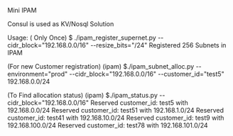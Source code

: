 Mini IPAM

Consul is used as KV/Nosql Solution


Usage:
( Only Once)
$ ./ipam_register_supernet.py --cidr_block="192.168.0.0/16" --resize_bits="/24"
Registered 256 Subnets  in IPAM


(For new Customer registration)
(ipam) $./ipam_subnet_alloc.py --environment="prod"   --cidr_block="192.168.0.0/16"  --customer_id="test5"
192.168.0.0/24


(To Find allocation status)
(ipam) $./ipam_status.py --cidr_block="192.168.0.0/16"
Reserved customer_id: test5 with  192.168.0.0/24
Reserved customer_id: test51 with  192.168.1.0/24
Reserved customer_id: test41 with  192.168.10.0/24
Reserved customer_id: test9 with  192.168.100.0/24
Reserved customer_id: test78 with  192.168.101.0/24
